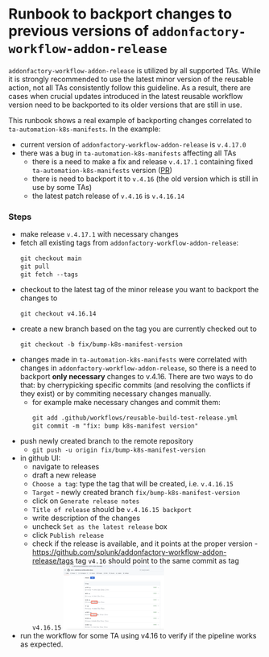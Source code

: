 # Runbook to backport changes to previous versions of `addonfactory-workflow-addon-release` 
`addonfactory-workflow-addon-release` is utilized by all supported TAs. While it is strongly recommended to use the latest minor version of the reusable action, not all TAs consistently follow this guideline. As a result, there are cases when crucial updates introduced in the latest reusable workflow version need to be backported to its older versions that are still in use.

This runbook shows a real example of backporting changes correlated to `ta-automation-k8s-manifests`. In the example: 
- current version of `addonfactory-workflow-addon-release` is `v.4.17.0`
- there was a bug in `ta-automation-k8s-manifests` affecting all TAs
  - there is a need to make a fix and release `v.4.17.1` containing fixed `ta-automation-k8s-manifests` version ([PR](https://github.com/splunk/addonfactory-workflow-addon-release/pull/329))
  - there is need to backport it to `v.4.16` (the old version which is still in use by some TAs)
  - the latest patch release of `v.4.16` is `v.4.16.14`
### Steps 
- make release `v.4.17.1` with necessary changes
- fetch all existing tags from `addonfactory-workflow-addon-release`: 
  ```
  git checkout main
  git pull
  git fetch --tags
  ```
- checkout to the latest tag of the minor release you want to backport the changes to
  ```
  git checkout v4.16.14
  ```
- create a new branch based on the tag you are currently checked out to
  ```
  git checkout -b fix/bump-k8s-manifest-version
  ```
- changes made in `ta-automation-k8s-manifests` were correlated with changes in `addonfactory-workflow-addon-release`, so there is a need to backport **only necessary** changes to v.4.16. There are two ways to do that: by cherrypicking specific commits (and resolving the conflicts if they exist) or by commiting necessary changes manually.
  - for example make necessary changes and commit them: 
    ```
    git add .github/workflows/reusable-build-test-release.yml
    git commit -m "fix: bump k8s-manifest version"
    ```
- push newly created branch to the remote repository
  - ```git push -u origin fix/bump-k8s-manifest-version```
- in github UI: 
  - navigate to releases
  - draft a new release 
  - `Choose a tag`: type the tag that will be created, i.e. `v.4.16.15` 
  - `Target` - newly created branch `fix/bump-k8s-manifest-version`
  - click on `Generate release notes` 
  - `Title of release` should be `v.4.16.15 backport` 
  - write description of the changes 
  - uncheck `Set as the latest release` box 
  - click `Publish release`
  - check if the release is available, and it points at the proper version - https://github.com/splunk/addonfactory-workflow-addon-release/tags tag `v4.16` should point to the same commit as tag `v4.16.15` 
    <img src="../images/backporting/compare-tags.png" alt="tags" style="width:200px;"/>
- run the workflow for some TA using v4.16 to verify if the pipeline works as expected.